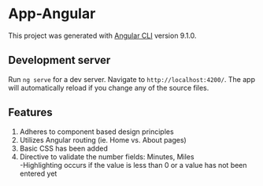 # App-Angular

This project was generated with [Angular CLI](https://github.com/angular/angular-cli) version 9.1.0.

## Development server

Run `ng serve` for a dev server. Navigate to `http://localhost:4200/`. The app will automatically reload if you change any of the source files.

## Features  

1. Adheres to component based design principles  
2. Utilizes Angular routing  (ie. Home vs. About pages)
3. Basic CSS has been added
4. Directive to validate the number fields: Minutes, Miles  
-Highlighting occurs if the value is less than 0 or a value has not been entered yet
